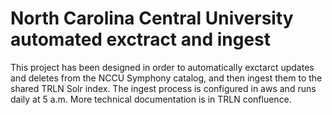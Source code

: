 # North Carolina Central University automated exctract and ingest

This project has been designed in order to automatically exctarct updates and deletes from the NCCU Symphony catalog, and then ingest them to the shared TRLN Solr index. The ingest process is configured in aws and runs daily at 5 a.m. More technical documentation is in TRLN confluence.


